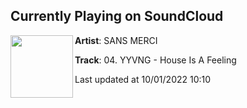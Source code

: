 ## Currently Playing on SoundCloud

[<img align="left" width="100" src="https://i1.sndcdn.com/artworks-5qy7L4qUCT7p2S3h-EtzxTg-t500x500.jpg">](https://soundcloud.com/sansmercirecords/04-yyvng-house-is-a-feeling?in=edmstationnetwork/sets/car-club)

**Artist**: SANS MERCI 

**Track**: 04. YYVNG - House Is A Feeling

Last updated at 10/01/2022 10:10
